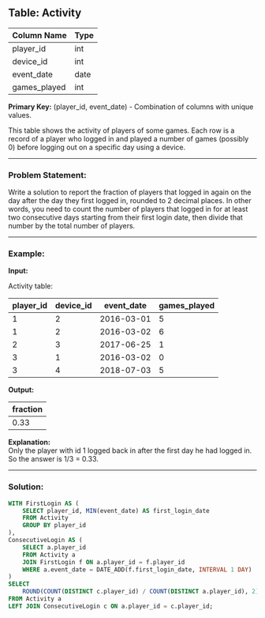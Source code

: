 ## Table: Activity

| Column Name  | Type    |
|--------------|---------|
| player_id    | int     |
| device_id    | int     |
| event_date   | date    |
| games_played | int     |

**Primary Key:** (player_id, event_date) - Combination of columns with unique values.

This table shows the activity of players of some games. Each row is a record of a player who logged in and played a number of games (possibly 0) before logging out on a specific day using a device.

---

### Problem Statement:

Write a solution to report the fraction of players that logged in again on the day after the day they first logged in, rounded to 2 decimal places. In other words, you need to count the number of players that logged in for at least two consecutive days starting from their first login date, then divide that number by the total number of players.

---

### Example:

**Input:**

Activity table:

| player_id | device_id | event_date | games_played |
|-----------|-----------|------------|--------------|
| 1         | 2         | 2016-03-01 | 5            |
| 1         | 2         | 2016-03-02 | 6            |
| 2         | 3         | 2017-06-25 | 1            |
| 3         | 1         | 2016-03-02 | 0            |
| 3         | 4         | 2018-07-03 | 5            |

**Output:**

| fraction |
|----------|
| 0.33     |

**Explanation:**  
Only the player with id 1 logged back in after the first day he had logged in. So the answer is 1/3 = 0.33.

---

### Solution:

```sql
WITH FirstLogin AS (
    SELECT player_id, MIN(event_date) AS first_login_date
    FROM Activity
    GROUP BY player_id
),
ConsecutiveLogin AS (
    SELECT a.player_id
    FROM Activity a
    JOIN FirstLogin f ON a.player_id = f.player_id
    WHERE a.event_date = DATE_ADD(f.first_login_date, INTERVAL 1 DAY)
)
SELECT 
    ROUND(COUNT(DISTINCT c.player_id) / COUNT(DISTINCT a.player_id), 2) AS fraction
FROM Activity a
LEFT JOIN ConsecutiveLogin c ON a.player_id = c.player_id;
